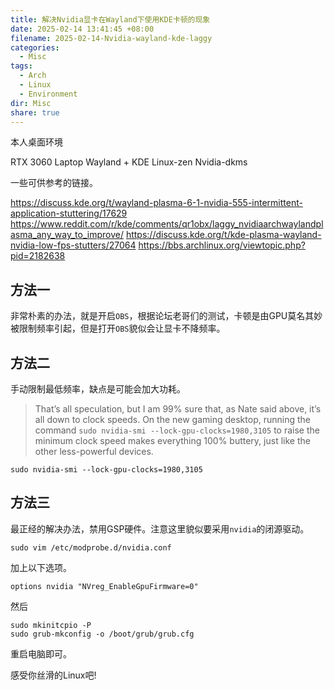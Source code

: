 ```yaml
---
title: 解决Nvidia显卡在Wayland下使用KDE卡顿的现象
date: 2025-02-14 13:41:45 +08:00
filename: 2025-02-14-Nvidia-wayland-kde-laggy
categories:
  - Misc
tags:
  - Arch
  - Linux
  - Environment
dir: Misc
share: true
---
```

本人桌面环境

RTX 3060 Laptop
Wayland + KDE 
Linux-zen Nvidia-dkms

一些可供参考的链接。

https://discuss.kde.org/t/wayland-plasma-6-1-nvidia-555-intermittent-application-stuttering/17629
https://www.reddit.com/r/kde/comments/qr1obx/laggy_nvidiaarchwaylandplasma_any_way_to_improve/
https://discuss.kde.org/t/kde-plasma-wayland-nvidia-low-fps-stutters/27064
https://bbs.archlinux.org/viewtopic.php?pid=2182638

## 方法一

非常朴素的办法，就是开启`OBS`，根据论坛老哥们的测试，卡顿是由GPU莫名其妙被限制频率引起，但是打开`OBS`貌似会让显卡不降频率。

## 方法二

手动限制最低频率，缺点是可能会加大功耗。

>That’s all speculation, but I am 99% sure that, as Nate said above, it’s all down to clock speeds. On the new gaming desktop, running the command `sudo nvidia-smi --lock-gpu-clocks=1980,3105` to raise the minimum clock speed makes everything 100% buttery, just like the other less-powerful devices.

```
sudo nvidia-smi --lock-gpu-clocks=1980,3105
```

## 方法三

最正经的解决办法，禁用GSP硬件。注意这里貌似要采用`nvidia`的闭源驱动。

```shell
sudo vim /etc/modprobe.d/nvidia.conf   
```

加上以下选项。

```
options nvidia "NVreg_EnableGpuFirmware=0"
```

然后

```shell
sudo mkinitcpio -P
sudo grub-mkconfig -o /boot/grub/grub.cfg 
```

重启电脑即可。

感受你丝滑的Linux吧!